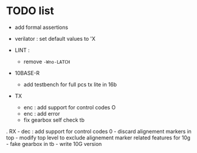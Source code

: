 # TODO list

- add formal assertions
- verilator : set default values to 'X
- LINT :
    - remove `-Wno-LATCH` 

- 10BASE-R
    - add testbench for full pcs tx lite in 16b
- TX
    - enc : add support for control codes O
    - enc : add error
    - fix gearbox self check tb

. RX 
    - dec : add support for control codes 0
    - discard alignement markers in top
    - modify top level to exclude alignement marker
      related features for 10g
    - fake gearbox in tb
    - write 10G version
